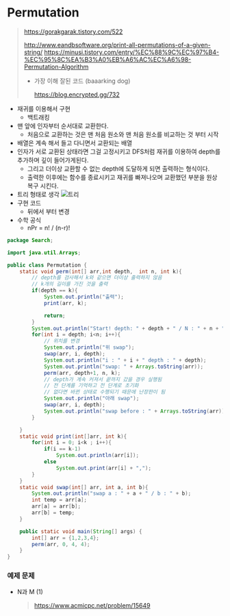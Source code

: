 # Permutation

> https://gorakgarak.tistory.com/522
>
> http://www.eandbsoftware.org/print-all-permutations-of-a-given-string/
> https://minusi.tistory.com/entry/%EC%88%9C%EC%97%B4-%EC%95%8C%EA%B3%A0%EB%A6%AC%EC%A6%98-Permutation-Algorithm
>
> - 가장 이해 잘된 코드 (baaarking dog)
>
>   https://blog.encrypted.gg/732

- 재귀를 이용해서 구현
    - 백트래킹
- 맨 앞에 인자부터 순서대로 교환한다.
  - 처음으로 교환하는 것은 맨 처음 원소와 맨 처음 원소를 비교하는 것 부터 시작
- 배열은 계속 해서 들고 다니면서 교환되는 배열
- 인자가 서로 교환된 상태라면 그걸 고정시키고 DFS처럼 재귀를 이용하여 depth를 추가하며 깊이 들어가게된다.
  - 그리고 더이상 교환할 수 없는 depth에 도달하게 되면 출력하는 형식이다.
  - 출력한 이후에는 함수를 종료시키고 재귀를 빠져나오며 교환했던 부분을 원상복구 시킨다.
- 트리 형태로 생각
    ![트리](http://www.eandbsoftware.org/wp-content/uploads/2013/07/NewPermutation.gif)
- 구현 코드
  - 뒤에서 부터 변경
- 수학 공식
    - nPr = n! / (n-r)!

```java
package Search;

import java.util.Arrays;

public class Permutation {
    static void perm(int[] arr,int depth,  int n, int k){
        // depth를 검사해서 k와 같으면 더이상 출력하지 않음
        // k개의 길이를 가진 것을 출력
        if(depth == k){
            System.out.println("출력");
            print(arr, k);

            return;
        }
        System.out.println("Start! depth: " + depth + " / N : " + n + " / K : " + k);
        for(int i = depth; i<n; i++){
            // 위치를 변경
            System.out.println("위 swap");
            swap(arr, i, depth);
            System.out.println("i : " + i + " depth : " + depth);
            System.out.println("swap: " + Arrays.toString(arr));
            perm(arr, depth+1, n, k);
            // depth가 계속 커져서 끝까지 갔을 경우 실행됨
            // 전 단계를 기억하고 전 단계로 초기화
            // 없다면 바뀐 상태로 수행되기 때문에 난장판이 됨
            System.out.println("아래 swap");
            swap(arr, i, depth);
            System.out.println("swap before : " + Arrays.toString(arr));
        }

    }
    static void print(int[]arr, int k){
        for(int i = 0; i<k ; i++){
            if(i == k-1)
                System.out.println(arr[i]);
            else
                System.out.print(arr[i] + ",");
        }
    }
    static void swap(int[] arr, int a, int b){
        System.out.println("swap a : " + a + " / b : " + b);
        int temp = arr[a];
        arr[a] = arr[b];
        arr[b] = temp;
    }

    public static void main(String[] args) {
        int[] arr = {1,2,3,4};
        perm(arr, 0, 4, 4);
    }
}
```

### 예제 문제

- N과 M (1)

  > https://www.acmicpc.net/problem/15649